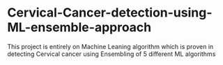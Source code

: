 # Cervical-Cancer-detection-using-ML-ensemble-approach
This project is entirely on Machine Leaning algorithm which is proven in detecting Cervical cancer using Ensembling of 5 different ML algorithms
